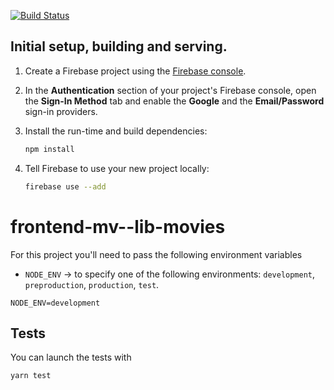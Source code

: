 [![Build Status](https://travis-ci.com/juanmaguitar/frontend-mv--lib-movies.svg?branch=master)](https://travis-ci.com/juanmaguitar/frontend-mv--lib-movies)

## Initial setup, building and serving.

1. Create a Firebase project using the [Firebase console](https://console.firebase.google.com).
1. In the **Authentication** section of your project's Firebase console, open the **Sign-In Method** tab and enable the **Google** and the **Email/Password** sign-in providers.

1. Install the run-time and build dependencies:
   ```bash
   npm install
   ```
1. Tell Firebase to use your new project locally:

   ```bash
   firebase use --add
   ```

# frontend-mv--lib-movies

For this project you'll need to pass the following environment variables

- `NODE_ENV` → to specify one of the following environments: `development`, `preproduction`, `production`, `test`.

```
NODE_ENV=development
```

## Tests

You can launch the tests with

```
yarn test
```
